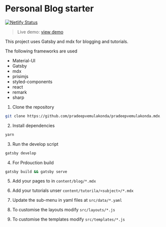 # Personal Blog starter
[![Netlify Status](https://api.netlify.com/api/v1/badges/c2418787-37cb-4078-8337-aebd05a745f3/deploy-status)](https://app.netlify.com/sites/gallant-northcutt-5f0190/deploys)

> Live demo: 
> [view demo](https://blog.vemulakonda.com)

This project uses Gatsby and mdx for blogging and tutorials.

The following frameworks are used
- Material-UI
- Gatsby
- mdx
- prisimjs
- styled-components
- react
- remark
- sharp

1. Clone the repository

```sh
git clone https://github.com/pradeepvemulakonda/pradeepvemulakonda.mdx.git
```

2. Install dependencies

```sh
yarn
```

3. Run the develop script

```sh
gatsby develop
```

4. For Prdouction build
```sh
gatsby build && gatsby serve
```

5. Add your pages to in `content/blog/*.mdx`

6. Add your tutorials unser `content/tutorila/<subject>/*.mdx`

7. Update the sub-menu in yaml files at `src/data/*.yaml`

8. To customise the layouts modify `src/layouts/*.js`

9. To customise the templates modify `src/templates/*.js`
